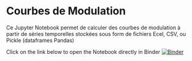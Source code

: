 # Courbes de Modulation

Ce Jupyter Notebook permet de calculer des courbes de modulation à partir de séries temporelles stockées sous form de fichiers Ecel, CSV, ou Pickle (dataframes Pandas)

Click on the link below to open the Notebook directly in Binder
[![Binder](https://mybinder.org/badge_logo.svg)](https://mybinder.org/v2/gh/alde-git/CourbesModulation/main)
